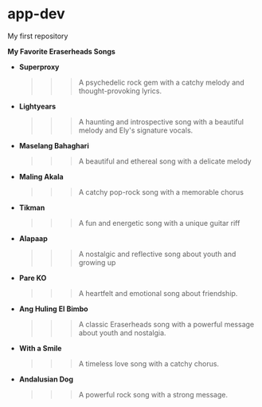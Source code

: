 # app-dev
My first repository

**My Favorite Eraserheads Songs**

- **Superproxy**
  >>>  A psychedelic rock gem with a catchy melody and thought-provoking lyrics.
- **Lightyears**
  >>> A haunting and introspective song with a beautiful melody and Ely's signature vocals.
- **Maselang Bahaghari**
  >>> A beautiful and ethereal song with a delicate melody
- **Maling Akala**
  >>> A catchy pop-rock song with a memorable chorus
- **Tikman**
  >>> A fun and energetic song with a unique guitar riff
- **Alapaap**
  >>> A nostalgic and reflective song about youth and growing up
- **Pare KO**
  >>> A heartfelt and emotional song about friendship.
- **Ang Huling El Bimbo**
  >>> A classic Eraserheads song with a powerful message about youth and nostalgia.
- **With a Smile**
  >>> A timeless love song with a catchy chorus.
- **Andalusian Dog**
  >>> A powerful rock song with a strong message.
  
  

  

